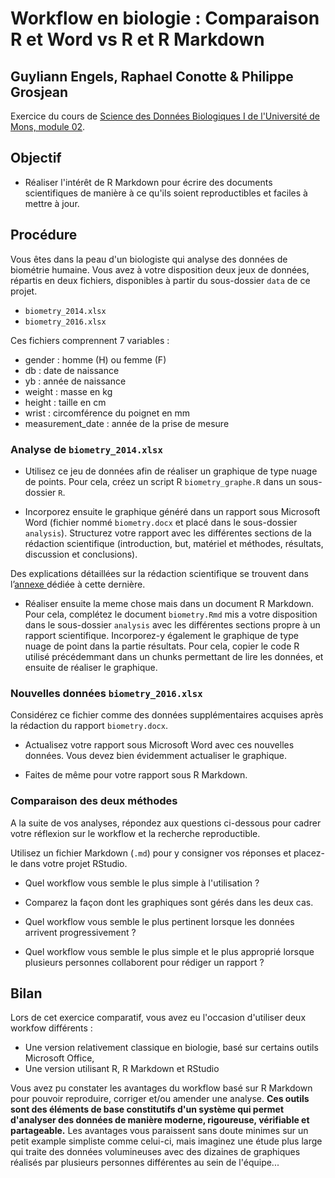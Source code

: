 # Workflow en biologie : Comparaison R et Word vs R et R Markdown
## Guyliann Engels, Raphael Conotte & Philippe Grosjean

Exercice du cours de [Science des Données Biologiques I de l'Université de Mons, module 02](http://biodatascience-course.sciviews.org/sdd-umons/integration-des-graphiques-dans-un-rapport-r-markdown.html#a-vous-de-jouer-4).

## Objectif

- Réaliser l'intérêt de R Markdown pour écrire des documents scientifiques de manière à ce qu'ils soient reproductibles et faciles à mettre à jour.

## Procédure

Vous êtes dans la peau d'un biologiste qui analyse des données de biométrie humaine. Vous avez à votre disposition deux jeux de données, répartis en deux fichiers, disponibles à partir du sous-dossier `data` de ce projet.

- `biometry_2014.xlsx`
- `biometry_2016.xlsx`

Ces fichiers comprennent 7 variables :

- gender : homme (H) ou femme (F)
- db : date de naissance
- yb : année de naissance
- weight : masse en kg
- height : taille en cm
- wrist : circomférence du poignet en mm
- measurement_date : année de la prise de mesure


### Analyse de `biometry_2014.xlsx`

- Utilisez ce jeu de données afin de réaliser un graphique de type nuage de points. 
Pour cela, créez un script R `biometry_graphe.R` dans un sous-dossier `R`.

- Incorporez ensuite le graphique généré dans un rapport sous Microsoft Word (fichier nommé `biometry.docx` et placé dans le sous-dossier `analysis`). Structurez votre rapport avec les différentes sections de la rédaction scientifique (introduction, but, matériel et méthodes, résultats, discussion et conclusions).

Des explications détaillées sur la rédaction scientifique se trouvent dans l’[annexe ](http://biodatascience-course.sciviews.org/sdd-umons/redaction-scientifique.html) dédiée à cette dernière.

- Réaliser ensuite la meme chose mais dans un document R Markdown. Pour cela, complétez le document `biometry.Rmd` mis a votre disposition dans le sous-dossier `analysis` avec les différentes sections propre à un rapport scientifique. Incorporez-y également le graphique de type nuage de point dans la partie résultats. Pour cela, copier le code R utilisé précédemmant dans un chunks permettant de lire les données, et ensuite de réaliser le graphique.

### Nouvelles données `biometry_2016.xlsx`

Considérez ce fichier comme des données supplémentaires acquises après la rédaction du rapport `biometry.docx`.

- Actualisez votre rapport sous Microsoft Word avec ces nouvelles données. Vous devez bien évidemment actualiser le graphique.

- Faites de même pour votre rapport sous R Markdown.

### Comparaison des deux méthodes

A la suite de vos analyses, répondez aux questions ci-dessous pour cadrer votre réflexion sur le workflow et la recherche reproductible.

Utilisez un fichier Markdown (`.md`) pour y consigner vos réponses et placez-le dans votre projet RStudio.

- Quel workflow vous semble le plus simple à l'utilisation ?

- Comparez la façon dont les graphiques sont gérés dans les deux cas.

- Quel workflow vous semble le plus pertinent lorsque les données arrivent progressivement ?

- Quel workflow vous semble le plus simple et le plus approprié lorsque plusieurs personnes collaborent pour rédiger un rapport ? 


## Bilan

Lors de cet exercice comparatif, vous avez eu l'occasion d'utiliser deux workfow différents :

- Une version relativement classique en biologie, basé sur certains outils Microsoft Office,
- Une version utilisant R, R Markdown et RStudio

Vous avez pu constater les avantages du workflow basé sur R Markdown pour pouvoir reproduire, corriger et/ou amender une analyse. **Ces outils sont des éléments de base constitutifs d'un système qui permet d'analyser des données de manière moderne, rigoureuse, vérifiable et partageable.** Les avantages vous paraissent sans doute minimes sur un petit example simpliste comme celui-ci, mais imaginez une étude plus large qui traite des données volumineuses avec des dizaines de graphiques réalisés par plusieurs personnes différentes au sein de l'équipe...
